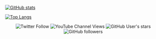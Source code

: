 [![GitHub stats](https://github-readme-stats.vercel.app/api?username=zdenyhraz&hide=contribs,prs&count_private=true&show_icons=true&include_all_commits=true&bg_color=30,e96443,904e95&title_color=fff&text_color=fff&icon_color=fff)](https://github.com/anuraghazra/github-readme-stats)

[![Top Langs](https://github-readme-stats.vercel.app/api/top-langs/?username=zdenyhraz&layout=compact)](https://github.com/anuraghazra/github-readme-stats)

<p align="center">
<img alt="Twitter Follow" src="https://img.shields.io/twitter/follow/Zdeenyy?style=social">
<img alt="YouTube Channel Views" src="https://img.shields.io/youtube/channel/views/UC1DchMMTBlHRKjDVAsYBgGA?style=social">
<img alt="GitHub User's stars" src="https://img.shields.io/github/stars/zdenyhraz?style=social">
<img alt="GitHub followers" src="https://img.shields.io/github/followers/zdenyhraz?style=social">
</p>


